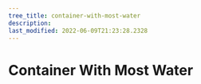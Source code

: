 ```yaml
---
tree_title: container-with-most-water
description: 
last_modified: 2022-06-09T21:23:28.2328
---
```


# Container With Most Water
